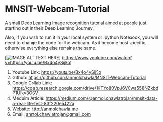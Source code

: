 # MNSIT-Webcam-Tutorial
A small Deep Learning Image recognition tutorial aimed at people just starting out in their Deep Learning Journey.

Also, if you wish to run it in your local system or Ipython Notebook, you will need to change the code for the webcam. As it become host specific, otherwise everything else remains the same. 

[![IMAGE ALT TEXT HERE](https://img.youtube.com/vi/https://youtu.be/Bx4o4ySijSo/0.jpg)]
(https://www.youtube.com/watch?v=https://youtu.be/Bx4o4ySijSo)

1. Youtube Link: https://youtu.be/Bx4o4ySijSo
2. Github: https://github.com/anmolchawla/MNSIT-Webcam-Tutorial
3. Google Collab Link: https://colab.research.google.com/drive/1KTYo80VpJ6VCwa558NZxbdP1UIkv3OGV
4. Meduim Article: https://medium.com/@anmol.chawlatrojan/mnsit-data-a-real-life-test-83f220e5422a
5. Website: http://anmolchawla.me
6. Email: anmol.chawlatrojan@gmail.com
